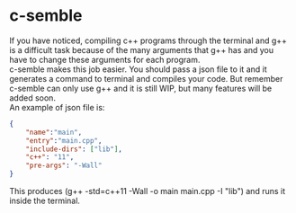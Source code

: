 # c-semble
If you have noticed, compiling c++ programs through the terminal and g++ is a difficult task because of the many arguments that g++ has and you have to change these arguments for each program.<br />
c-semble makes this job easier. You should pass a json file to it and it generates a command to terminal and compiles your code. But remember c-semble can only use g++ and it is still WIP, but many features will be added soon.<br />
An example of json file is:
```json
{
    "name":"main",
    "entry":"main.cpp",
    "include-dirs": ["lib"],
    "c++": "11",
    "pre-args": "-Wall"
}
```
This produces (g++ -std=c++11 -Wall -o main main.cpp -I "lib") and runs it inside the terminal.<br />

